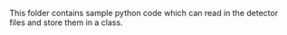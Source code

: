 This folder contains sample python code which can read in the detector files and store them in a class.
